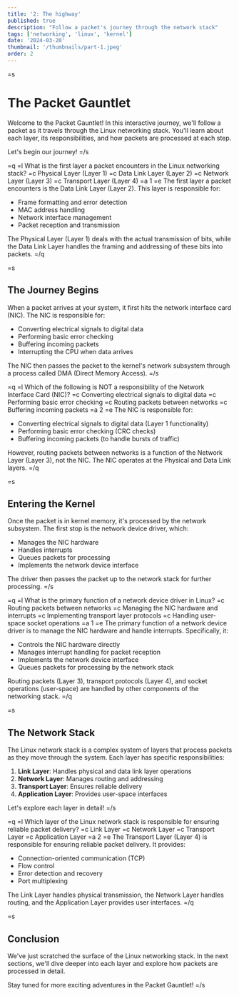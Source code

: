 ```yaml
---
title: '2: The highway'
published: true
description: "Follow a packet's journey through the network stack"
tags: ['networking', 'linux', 'kernel']
date: '2024-03-20'
thumbnail: '/thumbnails/part-1.jpeg'
order: 2
---
```


=s

# The Packet Gauntlet

Welcome to the Packet Gauntlet! In this interactive journey, we'll follow a packet as it travels through the Linux networking stack. You'll learn about each layer, its responsibilities, and how packets are processed at each step.

Let's begin our journey!
=/s

=q
=l What is the first layer a packet encounters in the Linux networking stack?
=c Physical Layer (Layer 1)
=c Data Link Layer (Layer 2)
=c Network Layer (Layer 3)
=c Transport Layer (Layer 4)
=a 1
=e
The first layer a packet encounters is the Data Link Layer (Layer 2). This layer is responsible for:

- Frame formatting and error detection
- MAC address handling
- Network interface management
- Packet reception and transmission

The Physical Layer (Layer 1) deals with the actual transmission of bits, while the Data Link Layer handles the framing and addressing of these bits into packets.
=/q

=s

## The Journey Begins

When a packet arrives at your system, it first hits the network interface card (NIC). The NIC is responsible for:

- Converting electrical signals to digital data
- Performing basic error checking
- Buffering incoming packets
- Interrupting the CPU when data arrives

The NIC then passes the packet to the kernel's network subsystem through a process called DMA (Direct Memory Access).
=/s

=q
=l Which of the following is NOT a responsibility of the Network Interface Card (NIC)?
=c Converting electrical signals to digital data
=c Performing basic error checking
=c Routing packets between networks
=c Buffering incoming packets
=a 2
=e
The NIC is responsible for:

- Converting electrical signals to digital data (Layer 1 functionality)
- Performing basic error checking (CRC checks)
- Buffering incoming packets (to handle bursts of traffic)

However, routing packets between networks is a function of the Network Layer (Layer 3), not the NIC. The NIC operates at the Physical and Data Link layers.
=/q

=s

## Entering the Kernel

Once the packet is in kernel memory, it's processed by the network subsystem. The first stop is the network device driver, which:

- Manages the NIC hardware
- Handles interrupts
- Queues packets for processing
- Implements the network device interface

The driver then passes the packet up to the network stack for further processing.
=/s

=q
=l What is the primary function of a network device driver in Linux?
=c Routing packets between networks
=c Managing the NIC hardware and interrupts
=c Implementing transport layer protocols
=c Handling user-space socket operations
=a 1
=e
The primary function of a network device driver is to manage the NIC hardware and handle interrupts. Specifically, it:

- Controls the NIC hardware directly
- Manages interrupt handling for packet reception
- Implements the network device interface
- Queues packets for processing by the network stack

Routing packets (Layer 3), transport protocols (Layer 4), and socket operations (user-space) are handled by other components of the networking stack.
=/q

=s

## The Network Stack

The Linux network stack is a complex system of layers that process packets as they move through the system. Each layer has specific responsibilities:

1. **Link Layer**: Handles physical and data link layer operations
2. **Network Layer**: Manages routing and addressing
3. **Transport Layer**: Ensures reliable delivery
4. **Application Layer**: Provides user-space interfaces

Let's explore each layer in detail!
=/s

=q
=l Which layer of the Linux network stack is responsible for ensuring reliable packet delivery?
=c Link Layer
=c Network Layer
=c Transport Layer
=c Application Layer
=a 2
=e
The Transport Layer (Layer 4) is responsible for ensuring reliable packet delivery. It provides:

- Connection-oriented communication (TCP)
- Flow control
- Error detection and recovery
- Port multiplexing

The Link Layer handles physical transmission, the Network Layer handles routing, and the Application Layer provides user interfaces.
=/q

=s

## Conclusion

We've just scratched the surface of the Linux networking stack. In the next sections, we'll dive deeper into each layer and explore how packets are processed in detail.

Stay tuned for more exciting adventures in the Packet Gauntlet!
=/s
